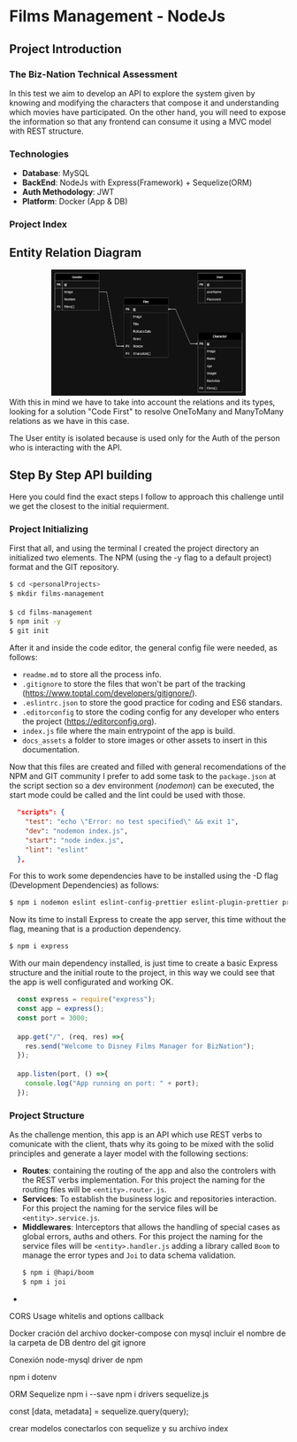 # Films Management - NodeJs
## Project Introduction
### The Biz-Nation Technical Assessment
In this test we aim to develop an API to explore the system given by knowing and modifying the characters that compose it and understanding which movies have participated. On the other hand, you will need to expose the information so that any frontend can consume it using a MVC model with REST structure.
### Technologies
- **Database**: MySQL
- **BackEnd**: NodeJs with Express(Framework) + Sequelize(ORM)
- **Auth Methodology**: JWT
- **Platform**: Docker (App & DB)
### Project Index

## Entity Relation Diagram
<div style="width: 70%; margin: 0 auto;">
    <img src="./docs_assets/ER_Diagram.jpg" alt="Example Image" width="500" height="auto">
</div>
With this in mind we have to take into account the relations and its types, looking for a solution "Code First" to resolve OneToMany and ManyToMany relations as we have in this case.

The User entity is isolated because is used only for the Auth of the person who is interacting with the API.

## Step By Step API building
Here you could find the exact steps I follow to approach this challenge until we get the closest to the initial requierment.

### Project Initializing
First that all, and using the terminal I created the project directory an initialized two elements. The NPM (using the -y flag to a default project) format and the GIT repository.
``` bash
$ cd <personalProjects>
$ mkdir films-management

$ cd films-management
$ npm init -y
$ git init
```
After it and inside the code editor, the general config file were needed, as follows:
- `readme.md` to store all the process info.
- `.gitignore` to store the files that won't be part of the tracking (https://www.toptal.com/developers/gitignore/).
- `.eslintrc.json` to store the good practice for coding and ES6 standars.
- `.editorconfig` to store the coding config for any developer who enters the project (https://editorconfig.org).
- `index.js` file where the main entrypoint of the app is build.
- `docs_assets` a folder to store images or other assets to insert in this documentation.

Now that this files are created and filled with general recomendations of the NPM and GIT community I prefer to add some task to the `package.json` at the script section so a dev environment (*nodemon*) can be executed, the start mode could be called and the lint could be used with those.

``` json
  "scripts": {
    "test": "echo \"Error: no test specified\" && exit 1",
    "dev": "nodemon index.js",
    "start": "node index.js",
    "lint": "eslint"
  },
```
For this to work some dependencies have to be installed using the -D flag (Development Dependencies) as follows:
``` bash
$ npm i nodemon eslint eslint-config-prettier eslint-plugin-prettier prettier -D
```
Now its time to install Express to create the app server, this time without the flag, meaning that is a production dependency.
``` bash
$ npm i express
```
With our main dependency installed, is just time to create a basic Express structure and the initial route to the project, in this way we could see that the app is well configurated and working OK.
``` js
  const express = require("express");
  const app = express();
  const port = 3000;

  app.get("/", (req, res) =>{
    res.send("Welcome to Disney Films Manager for BizNation");
  });

  app.listen(port, () =>{
    console.log("App running on port: " + port);
  });
```
### Project Structure
As the challenge mention, this app is an API which use REST verbs to comunicate with the client, thats why its going to be mixed with the solid principles and generate a layer model with the following sections:
- **Routes**: containing the routing of the app and also the controlers with the REST verbs implementation. For this project the naming for the routing files will be `<entity>.router.js`.
- **Services**: To establish the business logic and repositories interaction. For this project the naming for the service files will be `<entity>.service.js`.
- **Middlewares**: Interceptors that allows the handling of special cases as global errors, auths and others. For this project the naming for the service files will be `<entity>.handler.js` adding a library called `Boom` to manage the error types and `Joi` to data schema validation.
  ``` bash
  $ npm i @hapi/boom
  $ npm i joi
  ```
- 





CORS Usage
whitelis and options callback


Docker
cración del archivo docker-compose con mysql
incluir el nombre de la carpeta de DB dentro del git ignore

Conexión node-mysql
driver de npm

npm i dotenv

ORM
Sequelize 
npm i --save
npm i drivers
sequelize.js

const [data, metadata] = sequelize.query(query);

crear modelos
conectarlos con sequelize y su archivo index

